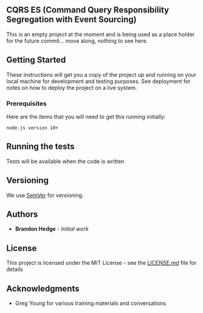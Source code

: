 ## CQRS ES (Command Query Responsibility Segregation with Event Sourcing)
This is an empty project at the moment and is being used as a place holder for the future commit... move along, nothing to see here.

## Getting Started

These instructions will get you a copy of the project up and running on your local machine for development and testing purposes. See deployment for notes on how to deploy the project on a live system.

### Prerequisites

Here are the items that you will need to get this running initially:

```
node.js version 10+
```

## Running the tests

Tests will be available when the code is written

## Versioning

We use [SemVer](http://semver.org/) for versioning.

## Authors

* **Brandon Hedge** - *Initial work*


## License

This project is licensed under the MIT License - see the [LICENSE.md](LICENSE.md) file for details

## Acknowledgments

* Greg Young for various training materials and conversations
